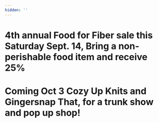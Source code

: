 ```yaml
---
hidden: ''
---
```

# **4th annual Food for Fiber sale this Saturday Sept. 14, Bring a non-perishable food item and receive 25%**

# **Coming Oct 3 Cozy Up Knits and Gingersnap That, for a trunk show and pop up shop!**

#
